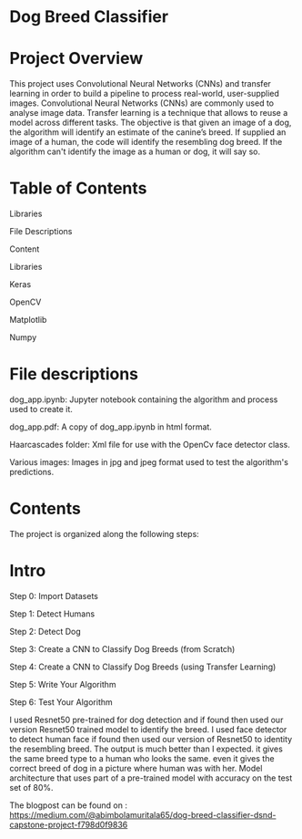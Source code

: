 # Dog Breed Classifier #

# Project Overview #
This project uses Convolutional Neural Networks (CNNs) and transfer learning in order to build a pipeline to process real-world, user-supplied images. Convolutional Neural Networks (CNNs) are commonly used to analyse image data. Transfer learning is a technique that allows to reuse a model across different tasks. The objective is that given an image of a dog, the algorithm will identify an estimate of the canine’s breed. If supplied an image of a human, the code will identify the resembling dog breed. If the algorithm can't identify the image as a human or dog, it will say so.

# Table of Contents #

Libraries

File Descriptions

Content

Libraries

Keras

OpenCV

Matplotlib

Numpy

# File descriptions #

dog_app.ipynb: Jupyter notebook containing the algorithm and process used to create it.

dog_app.pdf: A copy of dog_app.ipynb in html format.

Haarcascades folder: Xml file for use with the OpenCv face detector class.

Various images: Images in jpg and jpeg format used to test the algorithm's predictions.

# Contents #
The project is organized along the following steps:

# Intro #

Step 0: Import Datasets

Step 1: Detect Humans

Step 2: Detect Dog

Step 3: Create a CNN to Classify Dog Breeds (from Scratch)

Step 4: Create a CNN to Classify Dog Breeds (using Transfer Learning)

Step 5: Write Your Algorithm

Step 6: Test Your Algorithm


I used Resnet50 pre-trained for dog detection and if found then used our version Resnet50 trained model to identify the breed.
I used face detector to detect human face if found then used our version of Resnet50 to identity the resembling breed.
The output is much better than I expected. it gives the same breed type to a human who looks the same. even it gives the correct breed of dog in a picture where human was with her.
Model architecture that uses part of a pre-trained model with accuracy on the test set of 80%.

The blogpost can be found on : https://medium.com/@abimbolamuritala65/dog-breed-classifier-dsnd-capstone-project-f798d0f9836
